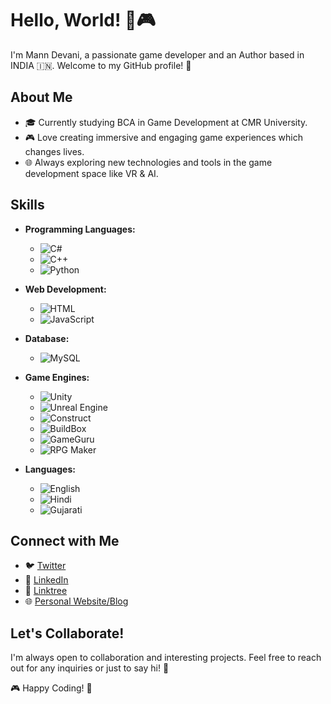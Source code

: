 # Hello, World! 👋🎮

I'm Mann Devani, a passionate game developer and an Author based in INDIA 🇮🇳. Welcome to my GitHub profile! 🚀

## About Me

- 🎓 Currently studying BCA in Game Development at CMR University.
- 🎮 Love creating immersive and engaging game experiences which changes lives.
- 🌐 Always exploring new technologies and tools in the game development space like VR & AI.

## Skills

- **Programming Languages:** 
  - ![C#](https://img.shields.io/badge/C%23-239120?style=for-the-badge&logo=c-sharp&logoColor=white)
  - ![C++](https://img.shields.io/badge/C%2B%2B-00599C?style=for-the-badge&logo=c%2B%2B&logoColor=white)
  - ![Python](https://img.shields.io/badge/Python-3776AB?style=for-the-badge&logo=python&logoColor=white)
- **Web Development:**
  - ![HTML](https://img.shields.io/badge/HTML5-E34F26?style=for-the-badge&logo=html5&logoColor=white)
  - ![JavaScript](https://img.shields.io/badge/JavaScript-F7DF1E?style=for-the-badge&logo=javascript&logoColor=black)
- **Database:**
  - ![MySQL](https://img.shields.io/badge/MySQL-4479A1?style=for-the-badge&logo=mysql&logoColor=white)

- **Game Engines:**
  - ![Unity](https://img.shields.io/badge/Unity-000000?style=for-the-badge&logo=unity&logoColor=white)
  - ![Unreal Engine](https://img.shields.io/badge/Unreal_Engine-313131?style=for-the-badge&logo=unreal-engine&logoColor=white)
  - ![Construct](https://img.shields.io/badge/Construct-0F111A?style=for-the-badge&logo=construct&logoColor=white)
  - ![BuildBox](https://img.shields.io/badge/BuildBox-F29020?style=for-the-badge&logo=buildbox&logoColor=white)
  - ![GameGuru](https://img.shields.io/badge/GameGuru-31A2AC?style=for-the-badge&logo=gameguru&logoColor=white)
  - ![RPG Maker](https://img.shields.io/badge/RPG_Maker-484D79?style=for-the-badge&logo=rpg-maker&logoColor=white)

- **Languages:**
  - ![English](https://img.shields.io/badge/English-4285F4?style=for-the-badge&logo=google-translate&logoColor=white)
  - ![Hindi](https://img.shields.io/badge/Hindi-A81B5E?style=for-the-badge&logo=google-translate&logoColor=white)
  - ![Gujarati](https://img.shields.io/badge/Gujarati-008000?style=for-the-badge&logo=google-translate&logoColor=white)

## Connect with Me

- 🐦 [Twitter](https://twitter.com/MannDevani)
- 💼 [LinkedIn](https://www.linkedin.com/in/mann-devani/)
- 🔗 [Linktree](https://linktr.ee/mann_devani)
- 🌐 [Personal Website/Blog](https://manndevani1.wixsite.com/oasis)

## Let's Collaborate!

I'm always open to collaboration and interesting projects. Feel free to reach out for any inquiries or just to say hi! 🚀

🎮 Happy Coding! 🚀
